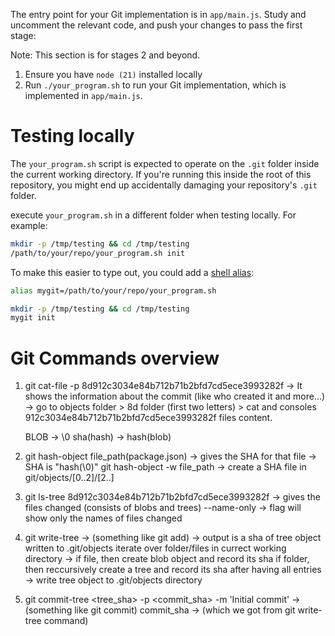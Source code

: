 The entry point for your Git implementation is in `app/main.js`. Study and
uncomment the relevant code, and push your changes to pass the first stage:

Note: This section is for stages 2 and beyond.

1. Ensure you have `node (21)` installed locally
1. Run `./your_program.sh` to run your Git implementation, which is implemented
   in `app/main.js`.

# Testing locally

The `your_program.sh` script is expected to operate on the `.git` folder inside
the current working directory. If you're running this inside the root of this
repository, you might end up accidentally damaging your repository's `.git`
folder.

execute `your_program.sh` in a different folder when testing
locally. For example:

```sh
mkdir -p /tmp/testing && cd /tmp/testing
/path/to/your/repo/your_program.sh init
```

To make this easier to type out, you could add a
[shell alias](https://shapeshed.com/unix-alias/):

```sh
alias mygit=/path/to/your/repo/your_program.sh

mkdir -p /tmp/testing && cd /tmp/testing
mygit init
```

# Git Commands overview

1. git cat-file -p 8d912c3034e84b712b71b2bfd7cd5ece3993282f -> It shows the information about the commit (like who created it
   and more...) -> go to objects folder > 8d folder (first two letters) > cat and consoles 912c3034e84b712b71b2bfd7cd5ece3993282f
   files content.

   BLOB -> <size>\0<content>
   sha(hash) -> hash(blob)

2. git hash-object file_path(package.json) -> gives the SHA for that file -> SHA is "hash(<size>\0<content>)"
   git hash-object -w file_path -> create a SHA file in git/objects/[0..2]/[2..]

3. git ls-tree 8d912c3034e84b712b71b2bfd7cd5ece3993282f -> gives the files changed (consists of blobs and trees)
   --name-only -> flag will show only the names of files changed

4. git write-tree -> (something like git add) -> output is a sha of tree object written to .git/objects
   iterate over folder/files in currect working directory -> if file, then create blob object and record its sha
   if folder, then reccursively create a tree and record its sha
   after having all entries -> write tree object to .git/objects directory

5. git commit-tree <tree_sha> -p <commit_sha> -m 'Initial commit' -> (something like git commit)
   commit_sha -> (which we got from git write-tree command)

